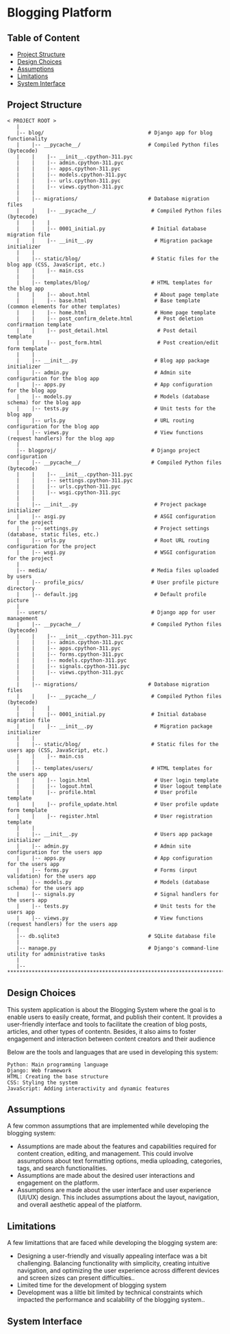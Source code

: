 <h1>Blogging Platform</h1>

## Table of Content
- [Project Structure](#project-structure)
- [Design Choices](#design-choices)
- [Assumptions](#assumptions)
- [Limitations](#limitations)
- [System Interface](#system-interface)

<h2>Project Structure</h2>

```
< PROJECT ROOT >
   |
   |-- blog/                                  # Django app for blog functionality
   |    |-- __pycache__/                      # Compiled Python files (bytecode)
   |    |    |-- __init__.cpython-311.pyc
   |    |    |-- admin.cpython-311.pyc
   |    |    |-- apps.cpython-311.pyc
   |    |    |-- models.cpython-311.pyc
   |    |    |-- urls.cpython-311.pyc
   |    |    |-- views.cpython-311.pyc
   |    |
   |    |-- migrations/                       # Database migration files
   |    |    |-- __pycache__/                  # Compiled Python files (bytecode)
   |    |    |
   |    |    |-- 0001_initial.py               # Initial database migration file
   |    |    |-- __init__.py                    # Migration package initializer
   |    |
   |    |-- static/blog/                       # Static files for the blog app (CSS, JavaScript, etc.)
   |    |    |-- main.css
   |    |
   |    |-- templates/blog/                    # HTML templates for the blog app
   |    |    |-- about.html                     # About page template
   |    |    |-- base.html                      # Base template (common elements for other templates)
   |    |    |-- home.html                      # Home page template
   |    |    |-- post_confirm_delete.html        # Post deletion confirmation template
   |    |    |-- post_detail.html                # Post detail template
   |    |    |-- post_form.html                  # Post creation/edit form template
   |    |
   |    |-- __init__.py                         # Blog app package initializer
   |    |-- admin.py                            # Admin site configuration for the blog app
   |    |-- apps.py                             # App configuration for the blog app
   |    |-- models.py                           # Models (database schema) for the blog app
   |    |-- tests.py                            # Unit tests for the blog app
   |    |-- urls.py                             # URL routing configuration for the blog app
   |    |-- views.py                            # View functions (request handlers) for the blog app
   |    
   |-- blogproj/                               # Django project configuration
   |    |-- __pycache__/                       # Compiled Python files (bytecode)
   |    |    |-- __init__.cpython-311.pyc
   |    |    |-- settings.cpython-311.pyc
   |    |    |-- urls.cpython-311.pyc
   |    |    |-- wsgi.cpython-311.pyc
   |    |
   |    |-- __init__.py                         # Project package initializer
   |    |-- asgi.py                             # ASGI configuration for the project
   |    |-- settings.py                         # Project settings (database, static files, etc.)
   |    |-- urls.py                             # Root URL routing configuration for the project
   |    |-- wsgi.py                             # WSGI configuration for the project
   |    
   |-- media/                                  # Media files uploaded by users
   |    |-- profile_pics/                      # User profile picture directory
   |    |-- default.jpg                         # Default profile picture
   |    
   |-- users/                                  # Django app for user management
   |    |-- __pycache__/                       # Compiled Python files (bytecode)
   |    |    |-- __init__.cpython-311.pyc
   |    |    |-- admin.cpython-311.pyc
   |    |    |-- apps.cpython-311.pyc
   |    |    |-- forms.cpython-311.pyc
   |    |    |-- models.cpython-311.pyc
   |    |    |-- signals.cpython-311.pyc
   |    |    |-- views.cpython-311.pyc
   |    |
   |    |-- migrations/                       # Database migration files
   |    |    |-- __pycache__/                  # Compiled Python files (bytecode)
   |    |    |
   |    |    |-- 0001_initial.py               # Initial database migration file
   |    |    |-- __init__.py                    # Migration package initializer
   |    |
   |    |-- static/blog/                       # Static files for the users app (CSS, JavaScript, etc.)
   |    |    |-- main.css
   |    |
   |    |-- templates/users/                   # HTML templates for the users app
   |    |    |-- login.html                     # User login template
   |    |    |-- logout.html                    # User logout template
   |    |    |-- profile.html                   # User profile template
   |    |    |-- profile_update.html            # User profile update form template
   |    |    |-- register.html                  # User registration template
   |    |
   |    |-- __init__.py                         # Users app package initializer
   |    |-- admin.py                            # Admin site configuration for the users app
   |    |-- apps.py                             # App configuration for the users app
   |    |-- forms.py                            # Forms (input validation) for the users app
   |    |-- models.py                           # Models (database schema) for the users app
   |    |-- signals.py                          # Signal handlers for the users app
   |    |-- tests.py                            # Unit tests for the users app
   |    |-- views.py                            # View functions (request handlers) for the users app
   |    
   |-- db.sqlite3                             # SQLite database file
   |                               
   |-- manage.py                              # Django's command-line utility for administrative tasks
   |
   |-- ************************************************************************
  ```

<h2>Design Choices</h2>

This system application is about the Blogging System  where the goal is to enable users to easily create, format, and publish their content. It provides a user-friendly interface and tools to facilitate the creation of blog posts, articles, and other types of contentn. Besides, it also aims to foster engagement and interaction between content creators and their audience

Below are the tools and languages that are used in developing this system:

    Python: Main programming language
    Django: Web framework
    HTML: Creating the base structure
    CSS: Styling the system
    JavaScript: Adding interactivity and dynamic features



<h2>Assumptions</h2>
A few common assumptions that are implemented while developing the blogging system:
<ul>

   <li>Assumptions are made about the features and capabilities required for content creation, editing, and management. This could involve assumptions about text             formatting   options, media uploading, categories, tags, and search functionalities.</li>

   <li>Assumptions are made about the desired user interactions and engagement on the platform. </li>

   <li>Assumptions are made about the user interface and user experience (UI/UX) design. This includes assumptions about the layout, navigation, and overall aesthetic         appeal of the platform.</li>
</ul>

<h2>Limitations</h2>
A few limitattions that are faced while developing the blogging system are:
<ul>

   <li> Designing a user-friendly and visually appealing interface was a bit challenging. Balancing functionality with simplicity, creating intuitive navigation, and           optimizing the user experience across different devices and screen sizes can present difficulties..</li>

   <li>Limited time for the development of blogging system </li>

   <li>Development was a liltle bit limited by technical constraints which impacted the performance and scalability of the blogging system..</li>
</ul>


<h2>System Interface</h2>
